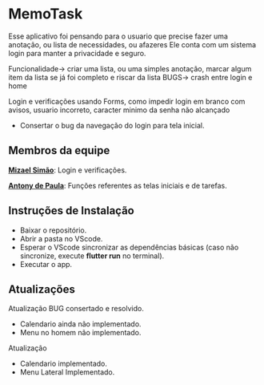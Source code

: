 # **MemoTask**

Esse aplicativo foi pensando para o usuario que precise fazer uma anotação, ou lista de necessidades, ou afazeres
Ele conta com um sistema login para manter a privacidade e seguro.

Funcionalidade-> criar uma lista, ou uma simples anotação, marcar algum item da lista se já foi completo e riscar da lista
BUGS-> crash entre login e home 

Login e verificações usando Forms, como impedir login em branco com avisos, usuario incorreto, caracter minimo da senha não alcançado

-  Consertar o bug da navegação do login para tela inicial.
  
## Membros da equipe

**[Mizael Simão](https://github.com/CaptLuckyTiger)**: Login e verificações.

**[Antony de Paula](https://github.com/AntonydePS)**: Funções referentes as telas iniciais e de tarefas.

## Instruções de Instalação

-  Baixar o repositório.
-  Abrir a pasta no VScode.
-  Esperar o VScode sincronizar as dependências básicas (caso não sincronize, execute **flutter run** no terminal).
-  Executar o app.


## Atualizações

Atualização BUG consertado e resolvido.

-  Calendario ainda não implementado.
-  Menu no homem não implementado.

Atualização 

- Calendario implementado.
- Menu Lateral Implementado.
